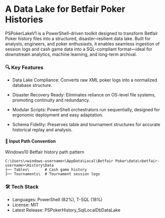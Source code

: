 # A Data Lake for Betfair Poker Histories
PSPokerLakeV1 is a PowerShell-driven toolkit designed to transform Betfair Poker history files into a structured, disaster-resilient data lake. Built for analysts, engineers, and poker enthusiasts, it enables seamless ingestion of session logs and cash game data into a SQL-compliant format—ideal for downstream analytics, machine learning, and long-term archival.

### 🔍 Key Features
- Data Lake Compliance: Converts raw XML poker logs into a normalized database structure.

- Disaster Recovery Ready: Eliminates reliance on OS-level file systems, promoting continuity and redundancy.

- Modular Scripts: PowerShell orchestrators run sequentially, designed for ergonomic deployment and easy adaptation.

- Schema Fidelity: Preserves table and tournament structures for accurate historical replay and analysis.

#### 📁 Input Path Convention
Windows10 Betfair history path pattern
```
C:\Users\<windows-username>\AppData\Local\Betfair Poker\data\<betfair-username>\History\Data
├── Tables\       # Cash game history
├── Tournaments\  # Tournament session logs
```
### 🛠️ Tech Stack
- Languages: PowerShell (82%), T-SQL (18%)
- License: MIT
- Latest Release: PSPokerHistory_SqlLocalDbDataLake
